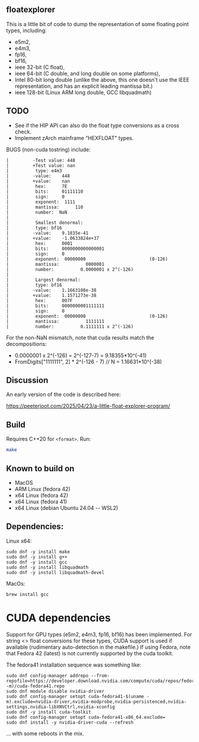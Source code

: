 ## floatexplorer

This is a little bit of code to dump the representation of some floating point types, including:

- e5m2,
- e4m3,
- fp16,
- bf16,
- ieee 32-bit (C float),
- ieee 64-bit (C double, and long double on some platforms),
- Intel 80-bit long double (unlike the above, this one doesn't use the IEEE representation, and has an explicit leading mantissa bit.)
- ieee 128-bit (Linux ARM long double, GCC libquadmath)

## TODO

- See if the HIP API can also do the float type conversions as a cross check.
- Implement zArch mainframe "HEXFLOAT" types.

BUGS (non-cuda tostring) include:

```
|         -Test value: 448
|         +Test value: nan
|          type: e4m3
|         -value:    448
|         +value:    nan
|          hex:      7E
|          bits:     01111110
|          sign:     0
|          exponent:  1111
|          mantissa:      110
|          number:  NaN
|
|          Smallest denormal:
|          type: bf16
|         -value:    9.1835e-41
|         +value:    -1.0633824e+37
|          hex:      0001
|          bits:     0000000000000001
|          sign:     0
|          exponent:  00000000                        (0-126)
|          mantissa:          0000001
|          number:          0.0000001 x 2^(-126)
|
|          Largest denormal:
|          type: bf16
|         -value:    1.1663108e-38
|         +value:    1.1571273e-38
|          hex:      007F
|          bits:     0000000001111111
|          sign:     0
|          exponent:  00000000                        (0-126)
|          mantissa:          1111111
|          number:          0.1111111 x 2^(-126)
```

For the non-NaN mismatch, note that cuda results match the decompositions:

* 0.0000001 x 2^(-126) = 2^(-127-7) = 9.18355*10^(-41)
* FromDigits["1111111", 2] * 2^(-126 - 7) // N = 1.16631*10^(-38)


## Discussion

An early version of the code is described here:

https://peeterjoot.com/2025/04/23/a-little-float-explorer-program/

## Build
Requires C++20 for `<format>`. Run:

```bash
make
```

## Known to build on

* MacOS
* ARM Linux (fedora 42)
* x64 Linux (fedora 42)
* x64 Linux (fedora 41)
* x64 Linux (debian Ubuntu 24.04 -- WSL2)

## Dependencies:

Linux x64:

```
sudo dnf -y install make
sudo dnf -y install g++
sudo dnf -y install gcc
sudo dnf -y install libquadmath
sudo dnf -y install libquadmath-devel
```

MacOs:

```
brew install gcc
```

# CUDA dependencies

Support for GPU types (e5m2, e4m3, fp16, bf16) has been implemented.  For string <> float conversions for these types, CUDA support is used if available (rudimentary auto-detection in the makefile.)  If using Fedora, note that Fedora 42 (latest) is not currently supported by the cuda toolkit.

The fedora41 installation sequence was something like:

```
sudo dnf config-manager addrepo --from-repofile=https://developer.download.nvidia.com/compute/cuda/repos/fedora41/$(uname -m)/cuda-fedora41.repo
sudo dnf module disable nvidia-driver
sudo dnf config-manager setopt cuda-fedora41-$(uname -m).exclude=nvidia-driver,nvidia-modprobe,nvidia-persistenced,nvidia-settings,nvidia-libXNVCtrl,nvidia-xconfig
sudo dnf -y install cuda-toolkit
sudo dnf config-manager setopt cuda-fedora41-x86_64.exclude=
sudo dnf install -y nvidia-driver-cuda --refresh
```

... with some reboots in the mix.

